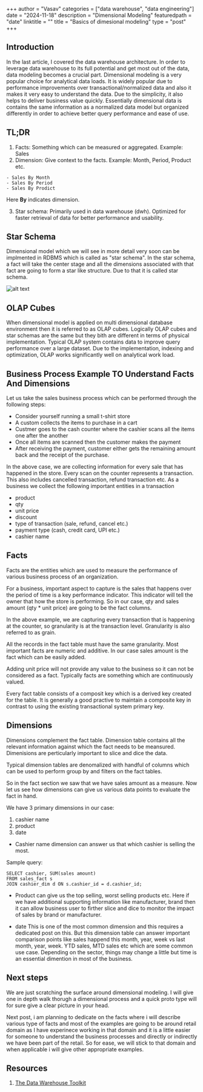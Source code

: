 +++
author = "Vasav"
categories = ["data warehouse", "data engineering"]
date = "2024-11-18"
description = "Dimensional Modeling"
featuredpath = "date"
linktitle = ""
title = "Basics of dimesional modeling"
type = "post"
+++

## Introduction

In the last article, I covered the data warehouse architecture. In order to leverage data warehouse to its full potential and get most out of the data, data modeling becomes a crucial part. Dimensional modeling is a very popular choice for analytical data loads. It is widely popular due to performance improvements over transactional/normalized data and also it makes it very easy to understand the data. Due to the simplicity, it also helps to deliver business value quickly. Essentially dimensional data is contains the same information as a normalized data model but organized differently in order to achieve better query performance and ease of use.

## TL;DR

1. Facts: Something which can be measured or aggregated. Example: Sales
2. Dimension: Give context to the facts. Example: Month, Period, Product etc.

```
- Sales By Month
- Sales By Period
- Sales By Prodict
```

Here **By** indicates dimension.

3. Star schema: Primarily used in data warehouse (dwh). Optimized for faster retrieval of data for better performance and usability.

## Star Schema

Dimensional model which we will see in more detail very soon can be implmented in RDBMS which is called as "star schema". In the star schema, a fact will take the center stage and all the dimensions associated with that fact are going to form a star like structure. Due to that it is called star schema.

![alt text](/img/data-engineering/star_schema.png)

## OLAP Cubes

When dimensional model is applied on multi dimensional database environment then it is referred to as OLAP cubes. Logically OLAP cubes and star schemas are the same but they bith are different in terms of physical implementation. Typical OLAP system contains data to improve query performance over a large dataset. Due to the implementation, indexing and optimization, OLAP works significantly well on analytical work load.

## Business Process Example TO Understand Facts And Dimensions

Let us take the sales business process which can be performed through the following steps:

- Consider yourself running a small t-shirt store
- A custom collects the items to purchase in a cart
- Custmer goes to the cash counter where the cashier scans all the items one after the another
- Once all items are scanned then the customer makes the payment
- After receiving the payment, customer either gets the remaining amount back and the receipt of the purchase.

In the above case, we are collecting information for every sale that has happened in the store. Every scan on the counter represents a transaction. This also includes cancelled transaction, refund transaction etc. As a business we collect the following important entities in a transaction

- product
- qty
- unit price
- discount
- type of transaction (sale, refund, cancel etc.)
- payment type (cash, credit card, UPI etc.)
- cashier name

## Facts

Facts are the entities which are used to measure the performance of various business process of an organization.

For a business, important aspect to capture is the sales that happens over the period of time is a key performance indicator. This indicator will tell the owner that how the store is performing. So in our case, qty and sales amount (qty \* unit price) are going to be the fact columns.

In the above example, we are capturing every transaction that is happening at the counter, so granularity is at the transaction level. Granularity is also referred to as grain.

All the records in the fact table must have the same granularity. Most important facts are numeric and additive. In our case sales amount is the fact which can be easily added.

Adding unit price will not provide any value to the business so it can not be considered as a fact. Typically facts are something which are continuously valued.

Every fact table consists of a composit key which is a derived key created for the table. It is generally a good practive to maintain a composite key in contrast to using the existing transactional system primary key.

## Dimensions

Dimensions complement the fact table. Dimension table contains all the relevant information against which the fact needs to be meansured. Dimenisions are perticularly important to slice and dice the data.

Typical dimension tables are denomalized with handful of columns which can be used to perform group by and filters on the fact tables.

So in the fact section we saw that we have sales amount as a measure. Now let us see how dimensions can give us various data points to evaluate the fact in hand.

We have 3 primary dimensions in our case:

1. cashier name
2. product
3. date

- Cashier name dimension can answer us that which cashier is selling the most.

Sample query:

```
SELECT cashier, SUM(sales amount)
FROM sales_fact s
JOIN cashier_dim d ON s.cashier_id = d.cashier_id;
```

- Product can give us the top selling, worst selling products etc.
  Here if we have additional supporting information like manufacturer, brand then it can allow business user to firther slice and dice to monitor the impact of sales by brand or manufacturer.

- date
  This is one of the most common dimension and this requires a dedicated post on this. But this dimension table can answer important comparison points like sales happend this month, year, week vs last month, year, week. YTD sales, MTD sales etc which are some common use case. Depending on the sector, things may change a little but time is an essential dimention in most of the business.

## Next steps

We are just scratching the surface around dimensional modeling. I will give one in depth walk thorugh a dimensional process and a quick proto type will for sure give a clear picture in your head.

Next post, i am planning to dedicate on the facts where i will describe various type of facts and most of the examples are going to be around retail domain as I have experinece working in that domain and it is a little easier for someone to understand the business processes and directly or indirectly we have been part of the retail. So for ease, we will stick to that domain and when applicable i will give other appropriate examples.

## Resources

1. [The Data Warehouse Toolkit](https://www.kimballgroup.com/data-warehouse-business-intelligence-resources/books/data-warehouse-dw-toolkit/)

